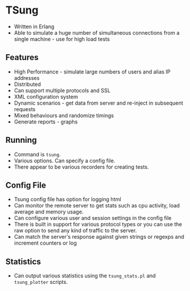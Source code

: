 # TSung

* Written in Erlang
* Able to simulate a huge number of simultaneous connections from a single machine - use for high load tests

## Features

* High Performance - simulate large numbers of users and alias IP addresses
* Distributed
* Can support multiple protocols and SSL
* XML configuration system
* Dynamic scenarios - get data from server and re-inject in subsequent requests
* Mixed behaviours and randomize timings
* Generate reports - graphs

## Running

* Command is `tsung`.
* Various options. Can specify a config file.
* There appear to be various recorders for creating tests.

## Config File

* Tsung config file has option for logging html
* Can monitor the remote server to get stats such as cpu activity, load average and memory usage.
* Can configure various user and session settings in the config file
* There is built in support for various protocol types or you can use the raw option to send any kind of traffic to the server.
* Can match the server's response against given strings or regexps and increment counters or log

## Statistics

* Can output various statistics using the `tsung_stats.pl` and `tsung_plotter` scripts.